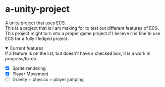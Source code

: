 # a-unity-project
A unity project that uses ECS.  
This is a project that is I am making for to test out different features of ECS.  
This project might turn into a proper game project if I believe it is fine to use ECS for a fully-fledged project.  
  
<details open>

<summary>Current features</summary>  
  If a feature is on the list, but doesn't have a checked box, it is a work in progress/to-do.  
    
  - [x] Sprite rendering  
  - [x] Player Movement  
  - [ ] Gravity + physics + player jumping  

</details>


